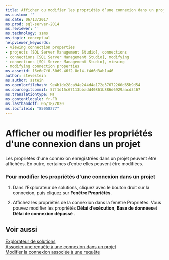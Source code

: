 ```yaml
---
title: Afficher ou modifier les propriétés d’une connexion dans un projet | Microsoft Docs
ms.custom: ''
ms.date: 06/13/2017
ms.prod: sql-server-2014
ms.reviewer: ''
ms.technology: ssms
ms.topic: conceptual
helpviewer_keywords:
- viewing connection properties
- projects [SQL Server Management Studio], connections
- connections [SQL Server Management Studio], modifying
- connections [SQL Server Management Studio], viewing
- modifying connection properties
ms.assetid: 16e6e7f0-30d9-46f2-8e14-f4d6d3ab1a46
author: stevestein
ms.author: sstein
ms.openlocfilehash: 9e4b1de28ca94e244d4a172e37672260d65b9d54
ms.sourcegitcommit: 57f1d15c67113bbadd40861b886d6929aacd3467
ms.translationtype: MT
ms.contentlocale: fr-FR
ms.lasthandoff: 06/18/2020
ms.locfileid: "85058277"
---
```

# <a name="view-or-change-the-properties-of-a-connection-in-a-project"></a>Afficher ou modifier les propriétés d'une connexion dans un projet
  Les propriétés d'une connexion enregistrées dans un projet peuvent être affichées. En outre, certaines d'entre elles peuvent être modifiées.  
  
### <a name="to-change-the-properties-of-a-connection-in-a-project"></a>Pour modifier les propriétés d'une connexion dans un projet  
  
1.  Dans l’Explorateur de solutions, cliquez avec le bouton droit sur la connexion, puis cliquez sur **Fenêtre Propriétés**.  
  
2.  Affichez les propriétés de la connexion dans la fenêtre Propriétés. Vous pouvez modifier les propriétés **Délai d’exécution**, **Base de données**et **Délai de connexion dépassé** .  
  
## <a name="see-also"></a>Voir aussi  
 [Explorateur de solutions](solution-explorer.md)   
 [Associer une requête à une connexion dans un projet](associate-a-query-with-a-connection-in-a-project.md)   
 [Modifier la connexion associée à une requête](change-the-connection-associated-with-a-query.md)  
  
  
